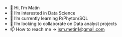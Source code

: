 - 👋 Hi, I’m Matin
- 👀 I’m interested in Data Science
- 🌱 I’m currently learning R/Phyton/SQL
- 💞️ I’m looking to collaborate on Data analyst projects
- 📫 How to reach me -> ism.metin1@gmail.com

<!---
akbarli1514/akbarli1514 is a ✨ special ✨ repository because its `README.md` (this file) appears on your GitHub profile.
You can click the Preview link to take a look at your changes.
--->
